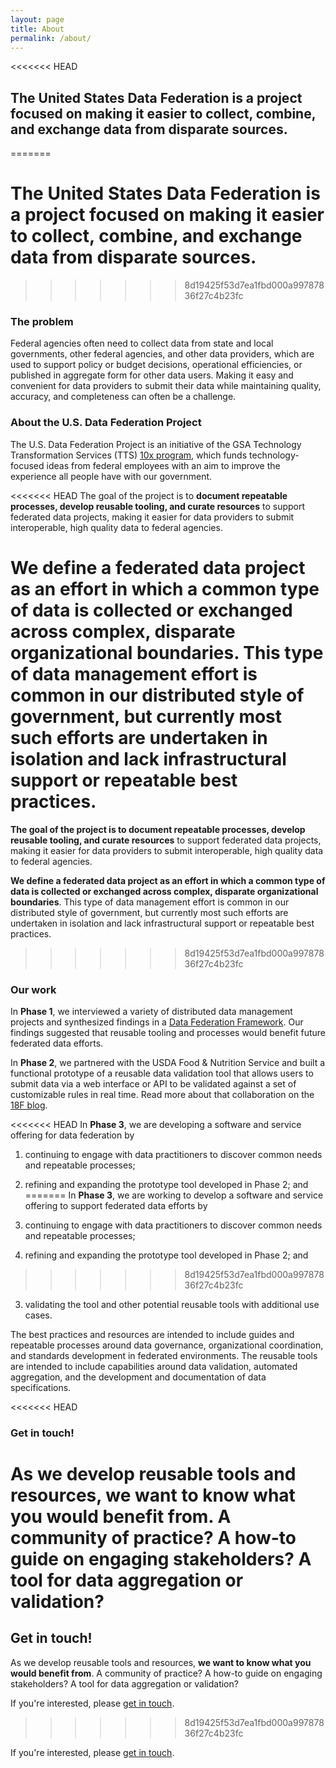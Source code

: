 ```yaml
---
layout: page
title: About
permalink: /about/
---
```


<<<<<<< HEAD
## The United States Data Federation is a project focused on making it easier to collect, combine, and exchange data from disparate sources.
=======
# The United States Data Federation is a project focused on making it easier to collect, combine, and exchange data from disparate sources.
>>>>>>> 8d19425f53d7ea1fbd000a99787836f27c4b23fc

### The problem

Federal agencies often need to collect data from state and local governments, other federal agencies, and other data providers, which are used to support policy or budget decisions, operational efficiencies, or published in aggregate form for other data users. Making it easy and convenient for data providers to submit their data while maintaining quality, accuracy, and completeness can often be a challenge.

### About the U.S. Data Federation Project

The U.S. Data Federation Project is an initiative of the GSA Technology Transformation Services (TTS) [10x program](https://10x.gsa.gov), which funds technology-focused ideas from federal employees with an aim to improve the experience all people have with our government.

<<<<<<< HEAD
The goal of the project is to **document repeatable processes, develop reusable tooling, and curate resources** to support federated data projects, making it easier for data providers to submit interoperable, high quality data to federal agencies.

We define a federated data project as **an effort in which a common type of data is collected or exchanged across complex, disparate organizational boundaries**. This type of data management effort is common in our distributed style of government, but currently most such efforts are undertaken in isolation and lack infrastructural support or repeatable best practices.
=======
**The goal of the project is to document repeatable processes, develop reusable tooling, and curate resources** to support federated data projects, making it easier for data providers to submit interoperable, high quality data to federal agencies. 

**We define a federated data project as an effort in which a common type of data is collected or exchanged across complex, disparate organizational boundaries**. This type of data management effort is common in our distributed style of government, but currently most such efforts are undertaken in isolation and lack infrastructural support or repeatable best practices. 
>>>>>>> 8d19425f53d7ea1fbd000a99787836f27c4b23fc

### Our work

In **Phase 1**, we interviewed a variety of distributed data management projects and synthesized findings in a [Data Federation Framework](/us-data-federation-framework/). Our findings suggested that reusable tooling and processes would benefit future federated data efforts.

In **Phase 2**, we partnered with the USDA Food & Nutrition Service and built a functional prototype of a reusable data validation tool that allows users to submit data via a web interface or API to be validated against a set of customizable rules in real time. Read more about that collaboration on the [18F blog](https://18f.gsa.gov/2019/03/05/the-us-data-federation/).

<<<<<<< HEAD
In **Phase 3**, we are developing a software and service offering for data federation by

1. continuing to engage with data practitioners to discover common needs and repeatable processes;
2. refining and expanding the prototype tool developed in Phase 2; and
=======
In **Phase 3**, we are working to develop a software and service offering to support federated data efforts by 

1. continuing to engage with data practitioners to discover common needs and repeatable processes;
2. refining and expanding the prototype tool developed in Phase 2; and  
>>>>>>> 8d19425f53d7ea1fbd000a99787836f27c4b23fc
3. validating the tool and other potential reusable tools with additional use cases.

The best practices and resources are intended to include guides and repeatable processes around data governance, organizational coordination, and standards development in federated environments. The reusable tools are intended to include capabilities around data validation, automated aggregation, and the development and documentation of data specifications.

<<<<<<< HEAD
### Get in touch!

As we develop reusable tools and resources, **we want to know what you would benefit from. A community of practice? A how-to guide on engaging stakeholders? A tool for data aggregation or validation?**  
=======
## Get in touch!

As we develop reusable tools and resources, **we want to know what you would benefit from**. A community of practice? A how-to guide on engaging stakeholders? A tool for data aggregation or validation?   

If you're interested, please [get in touch](/get-in-touch/). 
>>>>>>> 8d19425f53d7ea1fbd000a99787836f27c4b23fc

If you're interested, please [get in touch](/get-in-touch/).
